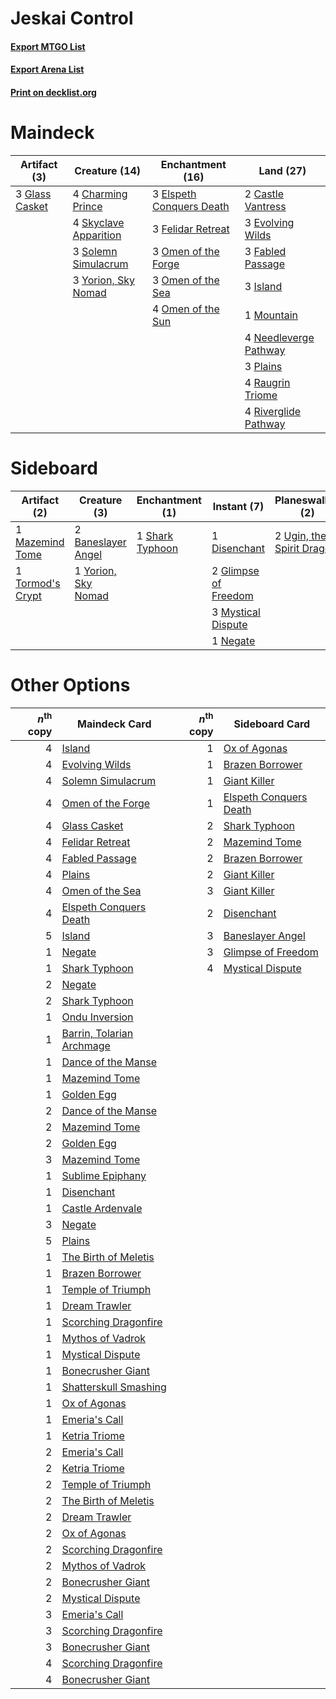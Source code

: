 # Jeskai Control

#### [Export MTGO List](../collection/Jeskai%20Control/Jeskai%20Control.txt)
#### [Export Arena List](../collection/Jeskai%20Control/Jeskai%20Control_arena.txt)
#### [Print on decklist.org](http://decklist.org/?deckmain=2%09Castle%20Vantress%0A4%09Charming%20Prince%0A3%09Elspeth%20Conquers%20Death%0A3%09Evolving%20Wilds%0A3%09Fabled%20Passage%0A3%09Felidar%20Retreat%0A3%09Glass%20Casket%0A3%09Island%0A1%09Mountain%0A4%09Needleverge%20Pathway%0A3%09Omen%20of%20the%20Forge%0A3%09Omen%20of%20the%20Sea%0A4%09Omen%20of%20the%20Sun%0A3%09Plains%0A4%09Raugrin%20Triome%0A4%09Riverglide%20Pathway%0A4%09Skyclave%20Apparition%0A3%09Solemn%20Simulacrum%0A3%09Yorion,%20Sky%20Nomad&deckside=2%09Baneslayer%20Angel%0A1%09Disenchant%0A2%09Glimpse%20of%20Freedom%0A1%09Mazemind%20Tome%0A3%09Mystical%20Dispute%0A1%09Negate%0A1%09Shark%20Typhoon%0A1%09Tormod's%20Crypt%0A2%09Ugin,%20the%20Spirit%20Dragon%0A1%09Yorion,%20Sky%20Nomad)
# Maindeck

|                                      Artifact (3)                                       |                                         Creature (14)                                          |                                         Enchantment (16)                                          |                                           Land (27)                                            |
|-----------------------------------------------------------------------------------------|------------------------------------------------------------------------------------------------|---------------------------------------------------------------------------------------------------|------------------------------------------------------------------------------------------------|
|3 [Glass Casket](http://gatherer.wizards.com/Pages/Card/Details.aspx?multiverseid=472977)|4 [Charming Prince](http://gatherer.wizards.com/Pages/Card/Details.aspx?multiverseid=472970)    |3 [Elspeth Conquers Death](http://gatherer.wizards.com/Pages/Card/Details.aspx?multiverseid=476264)|2 [Castle Vantress](http://gatherer.wizards.com/Pages/Card/Details.aspx?multiverseid=473204)    |
|                                                                                         |4 [Skyclave Apparition](http://gatherer.wizards.com/Pages/Card/Details.aspx?multiverseid=495603)|3 [Felidar Retreat](http://gatherer.wizards.com/Pages/Card/Details.aspx?multiverseid=491638)       |3 [Evolving Wilds](http://gatherer.wizards.com/Pages/Card/Details.aspx?multiverseid=426944)     |
|                                                                                         |3 [Solemn Simulacrum](http://gatherer.wizards.com/Pages/Card/Details.aspx?multiverseid=389682)  |3 [Omen of the Forge](http://gatherer.wizards.com/Pages/Card/Details.aspx?multiverseid=476396)     |3 [Fabled Passage](http://gatherer.wizards.com/Pages/Card/Details.aspx?multiverseid=473206)     |
|                                                                                         |3 [Yorion, Sky Nomad](http://gatherer.wizards.com/Pages/Card/Details.aspx?multiverseid=479752)  |3 [Omen of the Sea](http://gatherer.wizards.com/Pages/Card/Details.aspx?multiverseid=476309)       |3 [Island](http://gatherer.wizards.com/Pages/Card/Details.aspx?multiverseid=439857)             |
|                                                                                         |                                                                                                |4 [Omen of the Sun](http://gatherer.wizards.com/Pages/Card/Details.aspx?multiverseid=476281)       |1 [Mountain](http://gatherer.wizards.com/Pages/Card/Details.aspx?multiverseid=439859)           |
|                                                                                         |                                                                                                |                                                                                                   |4 [Needleverge Pathway](http://gatherer.wizards.com/Pages/Card/Details.aspx?multiverseid=491918)|
|                                                                                         |                                                                                                |                                                                                                   |3 [Plains](http://gatherer.wizards.com/Pages/Card/Details.aspx?multiverseid=439856)             |
|                                                                                         |                                                                                                |                                                                                                   |4 [Raugrin Triome](http://gatherer.wizards.com/Pages/Card/Details.aspx?multiverseid=479771)     |
|                                                                                         |                                                                                                |                                                                                                   |4 [Riverglide Pathway](http://gatherer.wizards.com/Pages/Card/Details.aspx?multiverseid=491920) |


# Sideboard

|                                       Artifact (2)                                        |                                         Creature (3)                                         |                                     Enchantment (1)                                      |                                          Instant (7)                                          |                                          Planeswalker (2)                                          |
|-------------------------------------------------------------------------------------------|----------------------------------------------------------------------------------------------|------------------------------------------------------------------------------------------|-----------------------------------------------------------------------------------------------|----------------------------------------------------------------------------------------------------|
|1 [Mazemind Tome](http://gatherer.wizards.com/Pages/Card/Details.aspx?multiverseid=485555) |2 [Baneslayer Angel](http://gatherer.wizards.com/Pages/Card/Details.aspx?multiverseid=191065) |1 [Shark Typhoon](http://gatherer.wizards.com/Pages/Card/Details.aspx?multiverseid=479587)|1 [Disenchant](http://gatherer.wizards.com/Pages/Card/Details.aspx?multiverseid=847)           |2 [Ugin, the Spirit Dragon](http://gatherer.wizards.com/Pages/Card/Details.aspx?multiverseid=391948)|
|1 [Tormod's Crypt](http://gatherer.wizards.com/Pages/Card/Details.aspx?multiverseid=389723)|1 [Yorion, Sky Nomad](http://gatherer.wizards.com/Pages/Card/Details.aspx?multiverseid=479752)|                                                                                          |2 [Glimpse of Freedom](http://gatherer.wizards.com/Pages/Card/Details.aspx?multiverseid=476301)|                                                                                                    |
|                                                                                           |                                                                                              |                                                                                          |3 [Mystical Dispute](http://gatherer.wizards.com/Pages/Card/Details.aspx?multiverseid=473020)  |                                                                                                    |
|                                                                                           |                                                                                              |                                                                                          |1 [Negate](http://gatherer.wizards.com/Pages/Card/Details.aspx?multiverseid=423707)            |                                                                                                    |


# Other Options

|*n*<sup>th</sup> copy|                                           Maindeck Card                                            |*n*<sup>th</sup> copy|                                         Sideboard Card                                          |
|--------------------:|----------------------------------------------------------------------------------------------------|--------------------:|-------------------------------------------------------------------------------------------------|
|                    4|[Island](http://gatherer.wizards.com/Pages/Card/Details.aspx?multiverseid=439857)                   |                    1|[Ox of Agonas](http://gatherer.wizards.com/Pages/Card/Details.aspx?multiverseid=476398)          |
|                    4|[Evolving Wilds](http://gatherer.wizards.com/Pages/Card/Details.aspx?multiverseid=426944)           |                    1|[Brazen Borrower](http://gatherer.wizards.com/Pages/Card/Details.aspx?multiverseid=473001)       |
|                    4|[Solemn Simulacrum](http://gatherer.wizards.com/Pages/Card/Details.aspx?multiverseid=389682)        |                    1|[Giant Killer](http://gatherer.wizards.com/Pages/Card/Details.aspx?multiverseid=472976)          |
|                    4|[Omen of the Forge](http://gatherer.wizards.com/Pages/Card/Details.aspx?multiverseid=476396)        |                    1|[Elspeth Conquers Death](http://gatherer.wizards.com/Pages/Card/Details.aspx?multiverseid=476264)|
|                    4|[Glass Casket](http://gatherer.wizards.com/Pages/Card/Details.aspx?multiverseid=472977)             |                    2|[Shark Typhoon](http://gatherer.wizards.com/Pages/Card/Details.aspx?multiverseid=479587)         |
|                    4|[Felidar Retreat](http://gatherer.wizards.com/Pages/Card/Details.aspx?multiverseid=491638)          |                    2|[Mazemind Tome](http://gatherer.wizards.com/Pages/Card/Details.aspx?multiverseid=485555)         |
|                    4|[Fabled Passage](http://gatherer.wizards.com/Pages/Card/Details.aspx?multiverseid=473206)           |                    2|[Brazen Borrower](http://gatherer.wizards.com/Pages/Card/Details.aspx?multiverseid=473001)       |
|                    4|[Plains](http://gatherer.wizards.com/Pages/Card/Details.aspx?multiverseid=439856)                   |                    2|[Giant Killer](http://gatherer.wizards.com/Pages/Card/Details.aspx?multiverseid=472976)          |
|                    4|[Omen of the Sea](http://gatherer.wizards.com/Pages/Card/Details.aspx?multiverseid=476309)          |                    3|[Giant Killer](http://gatherer.wizards.com/Pages/Card/Details.aspx?multiverseid=472976)          |
|                    4|[Elspeth Conquers Death](http://gatherer.wizards.com/Pages/Card/Details.aspx?multiverseid=476264)   |                    2|[Disenchant](http://gatherer.wizards.com/Pages/Card/Details.aspx?multiverseid=847)               |
|                    5|[Island](http://gatherer.wizards.com/Pages/Card/Details.aspx?multiverseid=439857)                   |                    3|[Baneslayer Angel](http://gatherer.wizards.com/Pages/Card/Details.aspx?multiverseid=191065)      |
|                    1|[Negate](http://gatherer.wizards.com/Pages/Card/Details.aspx?multiverseid=423707)                   |                    3|[Glimpse of Freedom](http://gatherer.wizards.com/Pages/Card/Details.aspx?multiverseid=476301)    |
|                    1|[Shark Typhoon](http://gatherer.wizards.com/Pages/Card/Details.aspx?multiverseid=479587)            |                    4|[Mystical Dispute](http://gatherer.wizards.com/Pages/Card/Details.aspx?multiverseid=473020)      |
|                    2|[Negate](http://gatherer.wizards.com/Pages/Card/Details.aspx?multiverseid=423707)                   |                     |                                                                                                 |
|                    2|[Shark Typhoon](http://gatherer.wizards.com/Pages/Card/Details.aspx?multiverseid=479587)            |                     |                                                                                                 |
|                    1|[Ondu Inversion](http://gatherer.wizards.com/Pages/Card/Details.aspx?multiverseid=491654)           |                     |                                                                                                 |
|                    1|[Barrin, Tolarian Archmage](http://gatherer.wizards.com/Pages/Card/Details.aspx?multiverseid=488247)|                     |                                                                                                 |
|                    1|[Dance of the Manse](http://gatherer.wizards.com/Pages/Card/Details.aspx?multiverseid=473148)       |                     |                                                                                                 |
|                    1|[Mazemind Tome](http://gatherer.wizards.com/Pages/Card/Details.aspx?multiverseid=485555)            |                     |                                                                                                 |
|                    1|[Golden Egg](http://gatherer.wizards.com/Pages/Card/Details.aspx?multiverseid=473182)               |                     |                                                                                                 |
|                    2|[Dance of the Manse](http://gatherer.wizards.com/Pages/Card/Details.aspx?multiverseid=473148)       |                     |                                                                                                 |
|                    2|[Mazemind Tome](http://gatherer.wizards.com/Pages/Card/Details.aspx?multiverseid=485555)            |                     |                                                                                                 |
|                    2|[Golden Egg](http://gatherer.wizards.com/Pages/Card/Details.aspx?multiverseid=473182)               |                     |                                                                                                 |
|                    3|[Mazemind Tome](http://gatherer.wizards.com/Pages/Card/Details.aspx?multiverseid=485555)            |                     |                                                                                                 |
|                    1|[Sublime Epiphany](http://gatherer.wizards.com/Pages/Card/Details.aspx?multiverseid=488254)         |                     |                                                                                                 |
|                    1|[Disenchant](http://gatherer.wizards.com/Pages/Card/Details.aspx?multiverseid=847)                  |                     |                                                                                                 |
|                    1|[Castle Ardenvale](http://gatherer.wizards.com/Pages/Card/Details.aspx?multiverseid=473200)         |                     |                                                                                                 |
|                    3|[Negate](http://gatherer.wizards.com/Pages/Card/Details.aspx?multiverseid=423707)                   |                     |                                                                                                 |
|                    5|[Plains](http://gatherer.wizards.com/Pages/Card/Details.aspx?multiverseid=439856)                   |                     |                                                                                                 |
|                    1|[The Birth of Meletis](http://gatherer.wizards.com/Pages/Card/Details.aspx?multiverseid=476256)     |                     |                                                                                                 |
|                    1|[Brazen Borrower](http://gatherer.wizards.com/Pages/Card/Details.aspx?multiverseid=473001)          |                     |                                                                                                 |
|                    1|[Temple of Triumph](http://gatherer.wizards.com/Pages/Card/Details.aspx?multiverseid=373560)        |                     |                                                                                                 |
|                    1|[Dream Trawler](http://gatherer.wizards.com/Pages/Card/Details.aspx?multiverseid=476465)            |                     |                                                                                                 |
|                    1|[Scorching Dragonfire](http://gatherer.wizards.com/Pages/Card/Details.aspx?multiverseid=473101)     |                     |                                                                                                 |
|                    1|[Mythos of Vadrok](http://gatherer.wizards.com/Pages/Card/Details.aspx?multiverseid=479647)         |                     |                                                                                                 |
|                    1|[Mystical Dispute](http://gatherer.wizards.com/Pages/Card/Details.aspx?multiverseid=473020)         |                     |                                                                                                 |
|                    1|[Bonecrusher Giant](http://gatherer.wizards.com/Pages/Card/Details.aspx?multiverseid=473077)        |                     |                                                                                                 |
|                    1|[Shatterskull Smashing](http://gatherer.wizards.com/Pages/Card/Details.aspx?multiverseid=491802)    |                     |                                                                                                 |
|                    1|[Ox of Agonas](http://gatherer.wizards.com/Pages/Card/Details.aspx?multiverseid=476398)             |                     |                                                                                                 |
|                    1|[Emeria's Call](http://gatherer.wizards.com/Pages/Card/Details.aspx?multiverseid=491633)            |                     |                                                                                                 |
|                    1|[Ketria Triome](http://gatherer.wizards.com/Pages/Card/Details.aspx?multiverseid=479770)            |                     |                                                                                                 |
|                    2|[Emeria's Call](http://gatherer.wizards.com/Pages/Card/Details.aspx?multiverseid=491633)            |                     |                                                                                                 |
|                    2|[Ketria Triome](http://gatherer.wizards.com/Pages/Card/Details.aspx?multiverseid=479770)            |                     |                                                                                                 |
|                    2|[Temple of Triumph](http://gatherer.wizards.com/Pages/Card/Details.aspx?multiverseid=373560)        |                     |                                                                                                 |
|                    2|[The Birth of Meletis](http://gatherer.wizards.com/Pages/Card/Details.aspx?multiverseid=476256)     |                     |                                                                                                 |
|                    2|[Dream Trawler](http://gatherer.wizards.com/Pages/Card/Details.aspx?multiverseid=476465)            |                     |                                                                                                 |
|                    2|[Ox of Agonas](http://gatherer.wizards.com/Pages/Card/Details.aspx?multiverseid=476398)             |                     |                                                                                                 |
|                    2|[Scorching Dragonfire](http://gatherer.wizards.com/Pages/Card/Details.aspx?multiverseid=473101)     |                     |                                                                                                 |
|                    2|[Mythos of Vadrok](http://gatherer.wizards.com/Pages/Card/Details.aspx?multiverseid=479647)         |                     |                                                                                                 |
|                    2|[Bonecrusher Giant](http://gatherer.wizards.com/Pages/Card/Details.aspx?multiverseid=473077)        |                     |                                                                                                 |
|                    2|[Mystical Dispute](http://gatherer.wizards.com/Pages/Card/Details.aspx?multiverseid=473020)         |                     |                                                                                                 |
|                    3|[Emeria's Call](http://gatherer.wizards.com/Pages/Card/Details.aspx?multiverseid=491633)            |                     |                                                                                                 |
|                    3|[Scorching Dragonfire](http://gatherer.wizards.com/Pages/Card/Details.aspx?multiverseid=473101)     |                     |                                                                                                 |
|                    3|[Bonecrusher Giant](http://gatherer.wizards.com/Pages/Card/Details.aspx?multiverseid=473077)        |                     |                                                                                                 |
|                    4|[Scorching Dragonfire](http://gatherer.wizards.com/Pages/Card/Details.aspx?multiverseid=473101)     |                     |                                                                                                 |
|                    4|[Bonecrusher Giant](http://gatherer.wizards.com/Pages/Card/Details.aspx?multiverseid=473077)        |                     |                                                                                                 |

